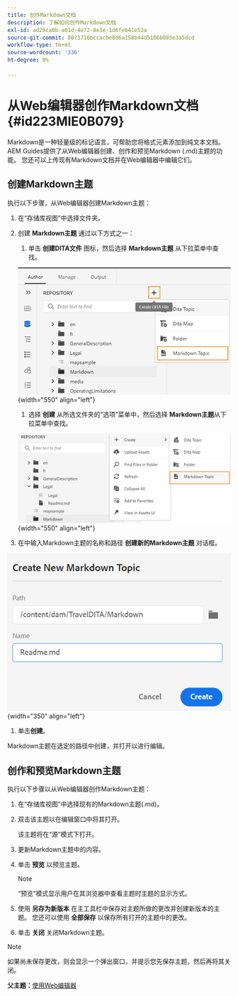 ```yaml
---
title: 创作Markdown文档
description: 了解如何创作Markdown文档
exl-id: ad20ca0b-a01d-4e72-8e3e-1d6feb41e52a
source-git-commit: 8073716bccacbe8d6a158b44d5106b083e3a5dcd
workflow-type: tm+mt
source-wordcount: '336'
ht-degree: 0%

---
```


# 从Web编辑器创作Markdown文档 {#id223MIE0B079}

Markdown是一种轻量级的标记语言，可帮助您将格式元素添加到纯文本文档。 AEM Guides提供了从Web编辑器创建、创作和预览Markdown \(.md\)主题的功能。 您还可以上传现有Markdown文档并在Web编辑器中编辑它们。

## 创建Markdown主题

执行以下步骤，从Web编辑器创建Markdown主题：

1. 在“存储库视图”中选择文件夹。
1. 创建 **Markdown主题** 通过以下方式之一：
   1. 单击 **创建DITA文件** 图标，然后选择 **Markdown主题** 从下拉菜单中查找。

   ![](images/create-markdown-dita-topic.png){width="550" align="left"}

   1. 选择 **创建** 从所选文件夹的“选项”菜单中，然后选择 **Markdown主题**&#x200B;从下拉菜单中查找。

   ![](images/create-markdown-options-menu.png){width="550" align="left"}

1. 在中输入Markdown主题的名称和路径 **创建新的Markdown主题** 对话框。

![](images/create-markdown-dialog.png){width="350" align="left"}

1. 单击&#x200B;**创建**。

Markdown主题在选定的路径中创建，并打开以进行编辑。

## 创作和预览Markdown主题

执行以下步骤以从Web编辑器创作Markdown主题：

1. 在“存储库视图”中选择现有的Markdown主题\(.md\)。
1. 双击该主题以在编辑窗口中将其打开。

   该主题将在“源”模式下打开。

1. 更新Markdown主题中的内容。
1. 单击 **预览** 以预览主题。

   >[!NOTE]
   >
   > “预览”模式显示用户在其浏览器中查看主题时主题的显示方式。

1. 使用 **另存为新版本** 在主工具栏中保存对主题所做的更改并创建新版本的主题。 您还可以使用 **全部保存** 以保存所有打开的主题中的更改。

1. 单击 **关闭** 关闭Markdown主题。

>[!NOTE]
>
> 如果尚未保存更改，则会显示一个弹出窗口，并提示您先保存主题，然后再将其关闭。

**父主题：**[&#x200B;使用Web编辑器](web-editor.md)

